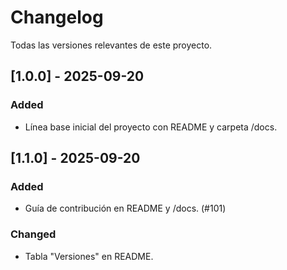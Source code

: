# Changelog

Todas las versiones relevantes de este proyecto.

## [1.0.0] - 2025-09-20
### Added
- Línea base inicial del proyecto con README y carpeta /docs.
## [1.1.0] - 2025-09-20
### Added
- Guía de contribución en README y /docs. (#101)

### Changed
- Tabla "Versiones" en README.
